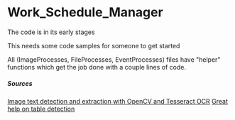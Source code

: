 # Work_Schedule_Manager

The code is in its early stages

This needs some code samples for someone to get started

All (ImageProcesses, FileProcesses, EventProcesses) files have "helper" functions which get the job done with a couple lines of code.

##### Sources
[Image text detection and extraction with OpenCV and Tesseract OCR](https://www.geeksforgeeks.org/text-detection-and-extraction-using-opencv-and-ocr/ "Geeks for Geeks OpenCV Text Detection/Extraction")
[Great help on table detection](https://stackoverflow.com/questions/50829874/how-to-find-table-like-structure-in-image/ "Stack Overflow FTW")